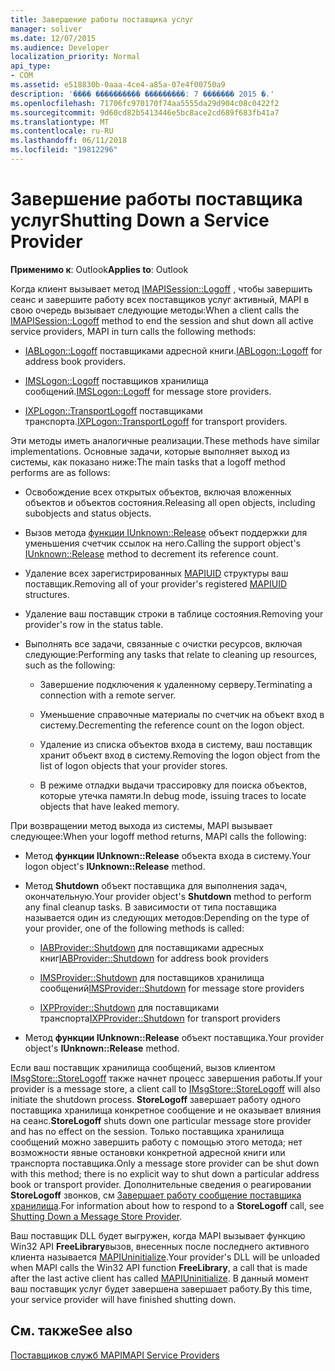 ```yaml
---
title: Завершение работы поставщика услуг
manager: soliver
ms.date: 12/07/2015
ms.audience: Developer
localization_priority: Normal
api_type:
- COM
ms.assetid: e518830b-0aaa-4ce4-a85a-07e4f00750a9
description: '���� ���������� ���������: 7 ������� 2015 �.'
ms.openlocfilehash: 71706fc970170f74aa5555da29d904c08c0422f2
ms.sourcegitcommit: 9d60cd82b5413446e5bc8ace2cd689f683fb41a7
ms.translationtype: MT
ms.contentlocale: ru-RU
ms.lasthandoff: 06/11/2018
ms.locfileid: "19812296"
---
```

# <a name="shutting-down-a-service-provider"></a><span data-ttu-id="2689e-103">Завершение работы поставщика услуг</span><span class="sxs-lookup"><span data-stu-id="2689e-103">Shutting Down a Service Provider</span></span>

 
  
<span data-ttu-id="2689e-104">**Применимо к**: Outlook</span><span class="sxs-lookup"><span data-stu-id="2689e-104">**Applies to**: Outlook</span></span> 
  
<span data-ttu-id="2689e-105">Когда клиент вызывает метод [IMAPISession::Logoff](imapisession-logoff.md) , чтобы завершить сеанс и завершите работу всех поставщиков услуг активный, MAPI в свою очередь вызывает следующие методы:</span><span class="sxs-lookup"><span data-stu-id="2689e-105">When a client calls the [IMAPISession::Logoff](imapisession-logoff.md) method to end the session and shut down all active service providers, MAPI in turn calls the following methods:</span></span> 
  
- <span data-ttu-id="2689e-106">[IABLogon::Logoff](iablogon-logoff.md) поставщиками адресной книги.</span><span class="sxs-lookup"><span data-stu-id="2689e-106">[IABLogon::Logoff](iablogon-logoff.md) for address book providers.</span></span> 
    
- <span data-ttu-id="2689e-107">[IMSLogon::Logoff](imslogon-logoff.md) поставщиков хранилища сообщений.</span><span class="sxs-lookup"><span data-stu-id="2689e-107">[IMSLogon::Logoff](imslogon-logoff.md) for message store providers.</span></span> 
    
- <span data-ttu-id="2689e-108">[IXPLogon::TransportLogoff](ixplogon-transportlogoff.md) поставщиками транспорта.</span><span class="sxs-lookup"><span data-stu-id="2689e-108">[IXPLogon::TransportLogoff](ixplogon-transportlogoff.md) for transport providers.</span></span> 
    
<span data-ttu-id="2689e-109">Эти методы иметь аналогичные реализации.</span><span class="sxs-lookup"><span data-stu-id="2689e-109">These methods have similar implementations.</span></span> <span data-ttu-id="2689e-110">Основные задачи, которые выполняет выход из системы, как показано ниже:</span><span class="sxs-lookup"><span data-stu-id="2689e-110">The main tasks that a logoff method performs are as follows:</span></span>
  
- <span data-ttu-id="2689e-111">Освобождение всех открытых объектов, включая вложенных объектов и объектов состояния.</span><span class="sxs-lookup"><span data-stu-id="2689e-111">Releasing all open objects, including subobjects and status objects.</span></span>
    
- <span data-ttu-id="2689e-112">Вызов метода [функции IUnknown::Release](http://msdn.microsoft.com/library/4b494c6f-f0ee-4c35-ae45-ed956f40dc7a%28Office.15%29.aspx) объект поддержки для уменьшения счетчик ссылок на него.</span><span class="sxs-lookup"><span data-stu-id="2689e-112">Calling the support object's [IUnknown::Release](http://msdn.microsoft.com/library/4b494c6f-f0ee-4c35-ae45-ed956f40dc7a%28Office.15%29.aspx) method to decrement its reference count.</span></span> 
    
- <span data-ttu-id="2689e-113">Удаление всех зарегистрированных [MAPIUID](mapiuid.md) структуры ваш поставщик.</span><span class="sxs-lookup"><span data-stu-id="2689e-113">Removing all of your provider's registered [MAPIUID](mapiuid.md) structures.</span></span> 
    
- <span data-ttu-id="2689e-114">Удаление ваш поставщик строки в таблице состояния.</span><span class="sxs-lookup"><span data-stu-id="2689e-114">Removing your provider's row in the status table.</span></span>
    
- <span data-ttu-id="2689e-115">Выполнять все задачи, связанные с очистки ресурсов, включая следующие:</span><span class="sxs-lookup"><span data-stu-id="2689e-115">Performing any tasks that relate to cleaning up resources, such as the following:</span></span>
    
  - <span data-ttu-id="2689e-116">Завершение подключения к удаленному серверу.</span><span class="sxs-lookup"><span data-stu-id="2689e-116">Terminating a connection with a remote server.</span></span>
    
  - <span data-ttu-id="2689e-117">Уменьшение справочные материалы по счетчик на объект вход в систему.</span><span class="sxs-lookup"><span data-stu-id="2689e-117">Decrementing the reference count on the logon object.</span></span>
    
  - <span data-ttu-id="2689e-118">Удаление из списка объектов входа в систему, ваш поставщик хранит объект вход в систему.</span><span class="sxs-lookup"><span data-stu-id="2689e-118">Removing the logon object from the list of logon objects that your provider stores.</span></span>
    
  - <span data-ttu-id="2689e-119">В режиме отладки выдачи трассировку для поиска объектов, которые утечка памяти.</span><span class="sxs-lookup"><span data-stu-id="2689e-119">In debug mode, issuing traces to locate objects that have leaked memory.</span></span>
    
<span data-ttu-id="2689e-120">При возвращении метод выхода из системы, MAPI вызывает следующее:</span><span class="sxs-lookup"><span data-stu-id="2689e-120">When your logoff method returns, MAPI calls the following:</span></span>
  
- <span data-ttu-id="2689e-121">Метод **функции IUnknown::Release** объекта входа в систему.</span><span class="sxs-lookup"><span data-stu-id="2689e-121">Your logon object's **IUnknown::Release** method.</span></span> 
    
- <span data-ttu-id="2689e-122">Метод **Shutdown** объект поставщика для выполнения задач, окончательную.</span><span class="sxs-lookup"><span data-stu-id="2689e-122">Your provider object's **Shutdown** method to perform any final cleanup tasks.</span></span> <span data-ttu-id="2689e-123">В зависимости от типа поставщика называется один из следующих методов:</span><span class="sxs-lookup"><span data-stu-id="2689e-123">Depending on the type of your provider, one of the following methods is called:</span></span> 
    
  - <span data-ttu-id="2689e-124">[IABProvider::Shutdown](iabprovider-shutdown.md) для поставщиками адресных книг</span><span class="sxs-lookup"><span data-stu-id="2689e-124">[IABProvider::Shutdown](iabprovider-shutdown.md) for address book providers</span></span> 
    
  - <span data-ttu-id="2689e-125">[IMSProvider::Shutdown](imsprovider-shutdown.md) для поставщиков хранилища сообщений</span><span class="sxs-lookup"><span data-stu-id="2689e-125">[IMSProvider::Shutdown](imsprovider-shutdown.md) for message store providers</span></span> 
    
  - <span data-ttu-id="2689e-126">[IXPProvider::Shutdown](ixpprovider-shutdown.md) для поставщиками транспорта</span><span class="sxs-lookup"><span data-stu-id="2689e-126">[IXPProvider::Shutdown](ixpprovider-shutdown.md) for transport providers</span></span> 
    
- <span data-ttu-id="2689e-127">Метод **функции IUnknown::Release** объект поставщика.</span><span class="sxs-lookup"><span data-stu-id="2689e-127">Your provider object's **IUnknown::Release** method.</span></span> 
    
<span data-ttu-id="2689e-128">Если ваш поставщик хранилища сообщений, вызов клиентом [IMsgStore::StoreLogoff](imsgstore-storelogoff.md) также начнет процесс завершения работы.</span><span class="sxs-lookup"><span data-stu-id="2689e-128">If your provider is a message store, a client call to [IMsgStore::StoreLogoff](imsgstore-storelogoff.md) will also initiate the shutdown process.</span></span> <span data-ttu-id="2689e-129">**StoreLogoff** завершает работу одного поставщика хранилища конкретное сообщение и не оказывает влияния на сеанс.</span><span class="sxs-lookup"><span data-stu-id="2689e-129">**StoreLogoff** shuts down one particular message store provider and has no effect on the session.</span></span> <span data-ttu-id="2689e-130">Только поставщика хранилища сообщений можно завершить работу с помощью этого метода; нет возможности явные остановки конкретной адресной книги или транспорта поставщика.</span><span class="sxs-lookup"><span data-stu-id="2689e-130">Only a message store provider can be shut down with this method; there is no explicit way to shut down a particular address book or transport provider.</span></span> <span data-ttu-id="2689e-131">Дополнительные сведения о реагировании **StoreLogoff** звонков, см [Завершает работу сообщение поставщика хранилища](shutting-down-a-message-store-provider.md).</span><span class="sxs-lookup"><span data-stu-id="2689e-131">For information about how to respond to a **StoreLogoff** call, see [Shutting Down a Message Store Provider](shutting-down-a-message-store-provider.md).</span></span>
  
<span data-ttu-id="2689e-132">Ваш поставщик DLL будет выгружен, когда MAPI вызывает функцию Win32 API **FreeLibrary**вызов, внесенных после последнего активного клиента называется [MAPIUninitialize](mapiuninitialize.md).</span><span class="sxs-lookup"><span data-stu-id="2689e-132">Your provider's DLL will be unloaded when MAPI calls the Win32 API function **FreeLibrary**, a call that is made after the last active client has called [MAPIUninitialize](mapiuninitialize.md).</span></span> <span data-ttu-id="2689e-133">В данный момент ваш поставщик услуг будет завершена завершает работу.</span><span class="sxs-lookup"><span data-stu-id="2689e-133">By this time, your service provider will have finished shutting down.</span></span> 
  
## <a name="see-also"></a><span data-ttu-id="2689e-134">См. также</span><span class="sxs-lookup"><span data-stu-id="2689e-134">See also</span></span>



[<span data-ttu-id="2689e-135">Поставщиков служб MAPI</span><span class="sxs-lookup"><span data-stu-id="2689e-135">MAPI Service Providers</span></span>](mapi-service-providers.md)

